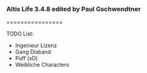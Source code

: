 ### Altis Life 3.4.8 edited by Paul Gschwendtner
================

TODO List: 
 - Ingenieur Lizenz
 - Gang Disband
 - Puff (xD)
 - Weibliche Characters
